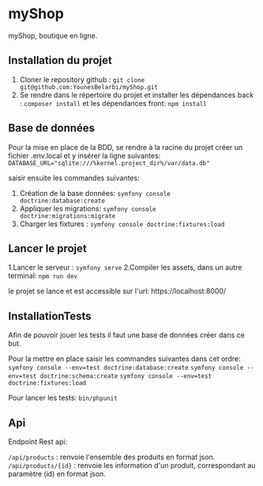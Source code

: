 # myShop


myShop, boutique en ligne.


## Installation du projet

1. Cloner le repository github  : ``git clone git@github.com:YounesBelarbi/myShop.git``
2. Se rendre dans le répertoire du projet et installer les dépendances back : ``composer install`` et les dépendances front: ``npm install``

## Base de données 
Pour la mise en place de la BDD, se rendre à la racine du projet créer un fichier .env.local et y insérer la ligne suivantes: ``DATABASE_URL="sqlite:///%kernel.project_dir%/var/data.db"
``

saisir ensuite les commandes suivantes:

1. Création de la base données: ``symfony console doctrine:database:create`` 
2. Appliquer les migrations: ``symfony console  doctrine:migrations:migrate`` 
3. Charger les fixtures : ``symfony console doctrine:fixtures:load``
   
## Lancer le projet

1.Lancer le serveur : ``symfony serve``
2.Compiler les assets, dans un autre terminal: ``npm run dev``

le projet se lance et est accessible sur l'url:
https://localhost:8000/

## InstallationTests

Afin de pouvoir jouer les tests il faut une base de données créer dans ce but.

Pour la mettre en place saisir les commandes suivantes dans cet ordre:
``symfony console --env=test doctrine:database:create``
``symfony console --env=test doctrine:schema:create``
``symfony console --env=test doctrine:fixtures:load``

Pour lancer les tests:
``bin/phpunit``


## Api

Endpoint Rest api:

``/api/products`` : renvoie l'ensemble des produits en format json.
``/api/products/{id}`` : renvoie les information d'un produit, correspondant au paramètre (id) en format json.








